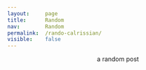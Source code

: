 ```yaml
---
layout:     page
title:      Random
nav:        Random
permalink:  /rando-calrissian/
visible:    false
---
```


<center>
    <a id="rando" class="post-link">a random post</a>
</center>

<script>
    function choose(l) {
        var i = Math.floor(Math.random() * l.length);
        return l[i]
    }

    var l = ["stopping", "google", "siderea", "hplr", "maniac", "heron", "experi", "med", "mogos", "bright", "spotify", "svengali", "dark-math", "pg", "stats", "clearer", "actadd", "swift", "ifp", "disco", "ladder", "hype", "association", "horses", "country", "aaronson", "sweep", "big3", "nownost", "benchmarks", "frank", "forecasters", "phil-harvey", "memoria", "logoff", "jvn", "palmer", "tools", "fermi", "codes", "masks", "gist", "vegetables", "ai-risk", "lgfo", "sceptic", "meat", "sincerity", "adventure", "graphs", "stims", "cornaro", "better-maths", "nation-sound", "culture", "acais", "ignorance", "self-help", "ai-ethics", "sites", "games-of-life", "stuff", "ilp", "strength", "watts", "psych", "uncritical", "pills", "odyssey", "dota", "insurance", "introspect", "consent", "corp", "scarcity", "meditation", "why-yoga", "ficciones", "libya", "ou", "fivebooks", "perelman", "homicide", "blindsight", "x-for-all", "browser", "aubyn", "broadness", "demarcation", "anti-ethics", "curiosity", "strangers", "einstein", "flu", "grids", "esa-deaths/", "ceiling", "enigma", "first-computers", "no-philosopher", "you", "education", "uranverein", "genes-out/", "barrier", "pi-tau/", "history", "data-science/", "zhang", "anthropology/", "controversy/", "eagox", "worst", "automatic/", "overheads", "vegan", "magic", "ages", "accommodation/", "piety", "grapes", "quality", "conversion/", "relative", "anaesthetatron", "maximum/", "aesthetics-and-ethics", "ea-origin", "bootstraps", "nofx", "hume", "instrument", "aid/", "frege", "brainwash", "russell", "scotch", "econ-life", "rubin", "dreaming", "england", "pomo", "jest", "econ", "mysticism", "hoom", "tractatus", "punk", "love"]
    post = choose(l);
    url = 'https://gleech.org/' + post
    a = document.getElementById("rando");
    a.setAttribute('href', url);
</script>


